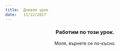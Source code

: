 ```yaml
---
title:  Дневен урок
date:   11/12/2017
---
```


### <center>Работим по този урок.</center>
<center>Моля, върнете се по-късно.</center>
